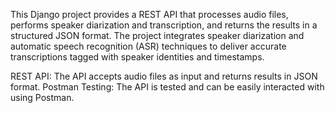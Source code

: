 This Django project provides a REST API that processes audio files, performs speaker diarization and transcription, and returns the results in a structured JSON format. The project integrates speaker diarization and automatic speech recognition (ASR) techniques to deliver accurate transcriptions tagged with speaker identities and timestamps.

REST API: The API accepts audio files as input and returns results in JSON format.
Postman Testing: The API is tested and can be easily interacted with using Postman.
